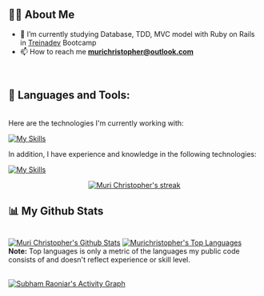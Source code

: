 ## 🙋‍♂️ About Me

- 🌱 I’m currently studying Database, TDD,  MVC model with Ruby on Rails in [Treinadev](https://treinadev.com.br/) Bootcamp
- 📫 How to reach me **murichristopher@outlook.com**

<br/>

## 🚀 Languages and Tools:
<br/>
Here are the technologies I'm currently working with:

[![My Skills](https://skillicons.dev/icons?i=rails,react,typescript,docker,styledcomponents&theme=dark&perline=6)](https://skillicons.dev)


In addition, I have experience and knowledge in the following technologies:

[![My Skills](https://skillicons.dev/icons?i=mongodb,postgres,golang,vue,rabbitmq,tailwindcss,jquery,nuxt&theme=dark)](https://skillicons.dev)


<p align="center">
    <a href="https://github.com/murichristopher/github-readme-streak-stats">
        <img alt="Muri Christopher's streak" src="https://github-readme-streak-stats.herokuapp.com/?user=murichristopher&theme=black-ice&hide_border=true&stroke=0000&background=060A0CD0"/>
    </a>
</p>

## 📊 My Github Stats

  <br/>
    <a href="https://github.com/murichristopher/github-readme-stats"><img alt="Muri Christopher's Github Stats" src="https://github-readme-stats.vercel.app/api?username=murichristopher&show_icons=true&count_private=true&theme=react&hide_border=true&bg_color=0D1117" /></a>
    	  <a href="https://github.com/murichristopher/github-readme-stats"><img alt="Murichristopher's Top Languages" src="https://github-readme-stats.vercel.app/api/top-langs/?username=murichristopher&langs_count=8&count_private=true&layout=compact&theme=react&hide_border=true&bg_color=0D1117" /></a>

  <br/> 
  <b>Note:</b> Top languages is only a metric of the languages my public code consists of and doesn't reflect experience or skill level.


<br/>
<br/>

<a href="https://github.com/murichristopher/github-readme-activity-graph"><img alt="Subham Raoniar's Activity Graph" src="https://activity-graph.herokuapp.com/graph?username=murichristopher&bg_color=0D1117&color=5BCDEC&line=5BCDEC&point=FFFFFF&hide_border=true" /></a>
